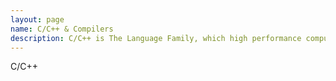 ```yaml
---
layout: page
name: C/C++ & Compilers
description: C/C++ is The Language Family, which high performance computations require. Though memory security of C/C++ is always under debated, most of developers will keep using it because its efficiency, abundant frameworks and GPU acceleration supports. In most case, daily compilations are done by either gcc or LLVM based compilers e.g., clang. However, given the rapidly renewed standards of C++, even figuring out which version of g++ is getting complicated. In additional, hardware vendors also provide their compliers to user e.g., nvcc, hpicc, aocc etc.
---
```


C/C++

